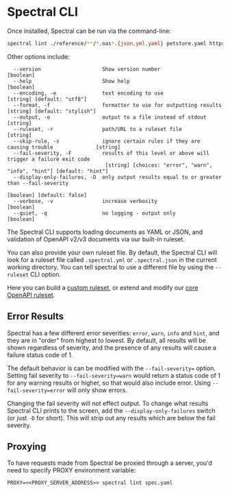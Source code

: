 # Spectral CLI

Once installed, Spectral can be run via the command-line:

```bash
spectral lint ./reference/**/*.oas*.{json,yml,yaml} petstore.yaml https://example.com/petstore/openapi-v2.json https://example.com/todos/openapi-v3.json
```

Other options include:

``` text
  --version                    Show version number                                          [boolean]
  --help                       Show help                                                    [boolean]
  --encoding, -e               text encoding to use                        [string] [default: "utf8"]
  --format, -f                 formatter to use for outputting results  [string] [default: "stylish"]
  --output, -o                 output to a file instead of stdout                            [string]
  --ruleset, -r                path/URL to a ruleset file                                    [string]
  --skip-rule, -s              ignore certain rules if they are causing trouble              [string]
  --fail-severity, -F          results of this level or above will trigger a failure exit code
                                [string] [choices: "error", "warn", "info", "hint"] [default: "hint"]
  --display-only-failures, -D  only output results equal to or greater than --fail-severity
                                                                           [boolean] [default: false]
  --verbose, -v                increase verbosity                                           [boolean]
  --quiet, -q                  no logging - output only                                     [boolean]
```

The Spectral CLI supports loading documents as YAML or JSON, and validation of OpenAPI v2/v3 documents via our built-in ruleset. 

You can also provide your own ruleset file. By default, the Spectral CLI will look for a ruleset file called `.spectral.yml` or `.spectral.json` in the current working directory. You can tell spectral to use a different file by using the `--ruleset` CLI option.

Here you can build a [custom ruleset](../getting-started/rulesets.md), or extend and modify our [core OpenAPI ruleset](https://stoplight.io/p/docs/gh/stoplightio/spectral/docs/reference/openapi-rules.md).

## Error Results

Spectral has a few different error severities: `error`, `warn`, `info` and `hint`, and they are in "order" from highest to lowest. By default, all results will be shown regardless of severity, and the presence of any results will cause a failure status code of 1.

The default behavior is can be modified with the `--fail-severity=` option. Setting fail severity to `--fail-severity=warn` would return a status code of 1 for any warning results or higher, so that would also include error. Using `--fail-severity=error` will only show errors.

Changing the fail severity will not effect output. To change what results Spectral CLI prints to the screen, add the `--display-only-failures` switch (or just `-D` for short). This will strip out any results which are below the fail severity.


## Proxying

To have requests made from Spectral be proxied through a server, you'd need to specify PROXY environment variable:

`PROXY=<<PROXY_SERVER_ADDRESS>> spectral lint spec.yaml`
